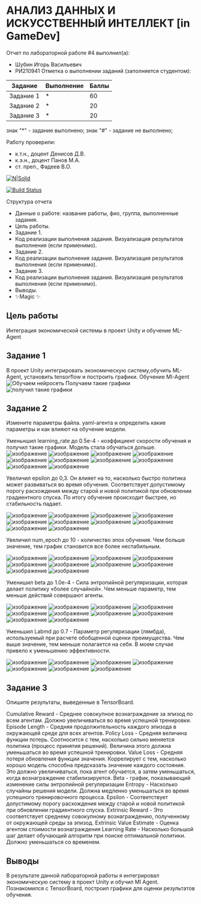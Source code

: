 # АНАЛИЗ ДАННЫХ И ИСКУССТВЕННЫЙ ИНТЕЛЛЕКТ [in GameDev]
Отчет по лабораторной работе #4 выполнил(а):
- Шубин Игорь Васильевич
- РИ210941
Отметка о выполнении заданий (заполняется студентом):

| Задание | Выполнение | Баллы |
| ------ | ------ | ------ |
| Задание 1 | * | 60 |
| Задание 2 | * | 20 |
| Задание 3 | * | 20 |

знак "*" - задание выполнено; знак "#" - задание не выполнено;

Работу проверили:
- к.т.н., доцент Денисов Д.В.
- к.э.н., доцент Панов М.А.
- ст. преп., Фадеев В.О.

[![N|Solid](https://cldup.com/dTxpPi9lDf.thumb.png)](https://nodesource.com/products/nsolid)

[![Build Status](https://travis-ci.org/joemccann/dillinger.svg?branch=master)](https://travis-ci.org/joemccann/dillinger)

Структура отчета

- Данные о работе: название работы, фио, группа, выполненные задания.
- Цель работы.
- Задание 1.
- Код реализации выполнения задания. Визуализация результатов выполнения (если применимо).
- Задание 2.
- Код реализации выполнения задания. Визуализация результатов выполнения (если применимо).
- Задание 3.
- Код реализации выполнения задания. Визуализация результатов выполнения (если применимо).
- Выводы.
- ✨Magic ✨

## Цель работы
Интеграция экономической системы в проект Unity и обучение ML-Agent

## Задание 1
В проект Unity интегрировать экономическую систему,обучить ML-Agent, установить tensorflow и построить графики.
Обучение Ml-Agent
![Обучаем нейросеть](https://user-images.githubusercontent.com/38161044/205340948-778fd33c-e17e-4be9-b6f8-368b3182ff09.PNG)
Получаем такие графики
![получил такие графики](https://user-images.githubusercontent.com/38161044/205340991-1acb7e1b-909e-4c62-9463-945e37a66ef6.PNG)

## Задание 2
Измените параметры файла. yaml-агента и определить какие параметры и как влияют на обучение модели.

Уменьншил learning_rate до 0.5e-4 - коэффициент скорости обучения и получил такие графики. Модель стала обучаться дольше.
![изображение](https://user-images.githubusercontent.com/38161044/205350178-1c3d88e7-587d-45b8-bf27-5290056092e4.png)
![изображение](https://user-images.githubusercontent.com/38161044/205350221-1f859eb5-b400-48ae-8a81-af936ded5891.png)
![изображение](https://user-images.githubusercontent.com/38161044/205350279-95ac1484-1b9f-43ec-a701-eb4c680872fa.png)
![изображение](https://user-images.githubusercontent.com/38161044/205350308-2520cccd-15c9-435e-bf4b-0912886b0135.png)
![изображение](https://user-images.githubusercontent.com/38161044/205350337-b1a0f5f1-1058-4d1b-a755-f2afaee61f07.png)
![изображение](https://user-images.githubusercontent.com/38161044/205350393-c2edf5a9-2221-4391-97bd-de67a7d71d83.png)
![изображение](https://user-images.githubusercontent.com/38161044/205350413-4347c1cd-f8ac-423a-88cc-97d2dcba09e7.png)
![изображение](https://user-images.githubusercontent.com/38161044/205350451-efb04ebe-66b2-4a7b-9c93-f9ef88f20281.png)
![изображение](https://user-images.githubusercontent.com/38161044/205350481-966df41d-1210-4ede-bdad-2cc6479e16a1.png)
![изображение](https://user-images.githubusercontent.com/38161044/205350495-8cd48c0a-cb88-4aa9-9947-890ab8d918fd.png)


Увеличил epsilon до 0,3. Он влияет на то, насколько быстро политика может развиваться во время обучения. Соответствует допустимому порогу расхождения между старой и новой политикой при обновлении градиентного спуска. По итогу обучение происходит быстрее, но стабильность падает.

![изображение](https://user-images.githubusercontent.com/38161044/205350551-78fa76aa-bf34-4c1f-b646-aa9eb9ed39fb.png)
![изображение](https://user-images.githubusercontent.com/38161044/205350581-f60da170-7306-4a19-bb3a-ea72b9b57eba.png)
![изображение](https://user-images.githubusercontent.com/38161044/205350597-d4eb554f-c786-489b-9830-acafb1cdb118.png)
![изображение](https://user-images.githubusercontent.com/38161044/205350632-b5a4ccf2-5f7b-445b-ad16-04cbd5dea78e.png)
![изображение](https://user-images.githubusercontent.com/38161044/205350686-dcdc07ff-1eda-46ca-a680-d1247edb0615.png)
![изображение](https://user-images.githubusercontent.com/38161044/205350714-a75080d1-fd34-43de-89e1-b5b9b8e2af5e.png)
![изображение](https://user-images.githubusercontent.com/38161044/205350751-62bbbd70-5b87-457a-806b-1083f716dae0.png)
![изображение](https://user-images.githubusercontent.com/38161044/205350834-1f7bb465-9aca-499a-a527-956af1098e1f.png)
![изображение](https://user-images.githubusercontent.com/38161044/205350854-91765728-c509-4048-b722-e3b9cce9bd0e.png)
![изображение](https://user-images.githubusercontent.com/38161044/205350874-1a71f7db-a965-4ac3-b895-28e2fafcfe57.png)


Увеличил num_epoch до 10 - количество эпох обучения. Чем больше значение, тем график становится все более нестабильным. 

![изображение](https://user-images.githubusercontent.com/38161044/205350944-137de63d-6e5c-4d33-bd0b-ebf3d784eb66.png)
![изображение](https://user-images.githubusercontent.com/38161044/205350963-c5e29e60-ede7-4bc7-9c7a-9f5a14cf3d9d.png)
![изображение](https://user-images.githubusercontent.com/38161044/205350998-ce9bbb79-4bfa-4fde-a9a1-d25de6e5da59.png)
![изображение](https://user-images.githubusercontent.com/38161044/205351018-ebc6217e-3754-4a5f-84b1-ea7b2e0aae07.png)
![изображение](https://user-images.githubusercontent.com/38161044/205351053-6e23fa55-cbbb-4e1a-ba4a-fa5bec9b6faf.png)
![изображение](https://user-images.githubusercontent.com/38161044/205351067-e40b9eef-63ad-4dac-8908-c5b65661eb79.png)
![изображение](https://user-images.githubusercontent.com/38161044/205351087-5bfe702c-7448-4716-bc18-846acd3c4a83.png)
![изображение](https://user-images.githubusercontent.com/38161044/205351122-af6876eb-cd76-42a7-b62a-633ba9c3e8c8.png)
![изображение](https://user-images.githubusercontent.com/38161044/205351153-569e976e-fc51-4ed8-a820-603538e51fc5.png)
![изображение](https://user-images.githubusercontent.com/38161044/205351170-1674746f-3e28-4f17-bee1-6038fc1cd317.png)


Уменишил beta до 1.0e-4 - Сила энтропийной регуляризации, которая делает политику «более случайной». Чем меньше параметр, тем меньше действий совершают агенты.

![изображение](https://user-images.githubusercontent.com/38161044/205351222-a148c36c-b928-4a83-9350-c2e6167688dc.png)
![изображение](https://user-images.githubusercontent.com/38161044/205351246-2be425a8-a922-4737-8121-c53ba8e2f1f0.png)
![изображение](https://user-images.githubusercontent.com/38161044/205351282-47632879-eb16-49cc-af34-1d56ffe51dea.png)
![изображение](https://user-images.githubusercontent.com/38161044/205351304-54472bb4-eb3e-4b9b-a013-0325aea29f7a.png)
![изображение](https://user-images.githubusercontent.com/38161044/205351325-81cea668-9ab8-425a-baef-864a0c1f18ec.png)
![изображение](https://user-images.githubusercontent.com/38161044/205351343-8b748b95-b89c-498c-8528-145681d60a67.png)
![изображение](https://user-images.githubusercontent.com/38161044/205351364-e93c6da3-e0fd-4ecd-999d-2bc75f65ebf4.png)
![изображение](https://user-images.githubusercontent.com/38161044/205351389-27093357-8b66-45bb-86ac-281f77f1749d.png)
![изображение](https://user-images.githubusercontent.com/38161044/205351408-8465869c-5877-4c6f-857d-d7ca6f1f1316.png)
![изображение](https://user-images.githubusercontent.com/38161044/205351425-814bdd02-e0c7-45ab-b431-ef999c08b041.png)

Уменьшил Labmd до 0.7 - Параметр регуляризации (лямбда), используемый при расчете обобщенной оценки преимущества. Чем выше значение, тем меньше полагается на себя.
В моем случае привело к уменьшению эффективности.

![изображение](https://user-images.githubusercontent.com/38161044/205351475-e61fbdc8-b5db-47ef-95c1-8cde937608cc.png)
![изображение](https://user-images.githubusercontent.com/38161044/205351492-6b4de559-b7b6-4582-a6ae-02d5bc169688.png)
![изображение](https://user-images.githubusercontent.com/38161044/205351517-41336786-7df5-4a80-97d8-4bde60e6c623.png)
![изображение](https://user-images.githubusercontent.com/38161044/205351537-f3254234-dd84-42ff-a041-6be6d658687a.png)
![изображение](https://user-images.githubusercontent.com/38161044/205351581-d29d135e-8346-4279-8f18-03a345330622.png)
![изображение](https://user-images.githubusercontent.com/38161044/205351599-49ee3bf4-429f-4070-bce7-9c2e932c5695.png)
![изображение](https://user-images.githubusercontent.com/38161044/205351613-c67f1e1e-95e9-4cc8-9cfe-f525014cebd8.png)


## Задание 3
Опишите результаты, выведенные в TensorBoard.

Cumulative Reward - Среднее совокупное вознаграждение за эпизод по всем агентам. Должно увеличиваться во время успешной тренировки.
Episode Length - Средняя продолжительность каждого эпизода в окружающей среде для всех агентов.
Policy Loss - Средняя величина функции потерь. Соотносится с тем, насколько сильно меняется политика (процесс принятия решений). Величина этого должна уменьшаться во время успешной тренировки.
Value Loss - Средняя потеря обновления функции значения. Коррелирует с тем, насколько хорошо модель способна предсказать значение каждого состояния. Это должно увеличиваться, пока агент обучается, а затем уменьшаться, когда вознаграждение стабилизируется.
Beta - график, показывающий изменение силы энтропийной регуляризации
Entropy - Насколько случайны решения модели. Должна медленно уменьшаться во время успешного тренировочного процесса.
Epsilon - Соответствует допустимому порогу расхождения между старой и новой политикой при обновлении градиентного спуска.
Extrinsic Reward - Это соответствует среднему совокупному вознаграждению, полученному от окружающей среды за эпизод.
Extrinsic Value Estimate - Оценка агентом стоимости вознаграждения 
Learning Rate - Насколько большой шаг делает обучающий алгоритм при поиске оптимальной политики. Должно уменьшаться со временем.

## Выводы
В результате данной лабораторной работы я интегрировал экономическую систему в проект Unity и обучил Ml Agent. Познакомился с TensorBoard, построил графики для оценки результатов обучения. 
